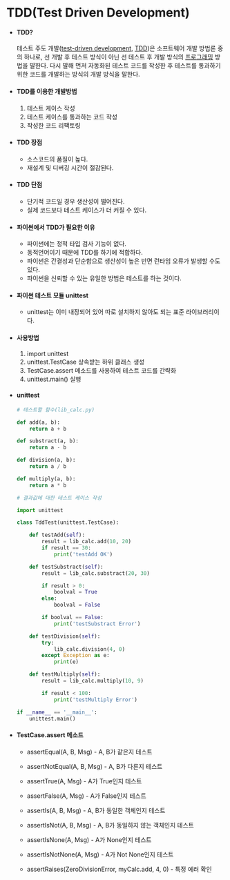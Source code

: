 # TDD(Test Driven Development)

- #### TDD?

  테스트 주도 개발([test-driven development](http://www.incodom.kr/test-driven_development), [TDD](http://www.incodom.kr/TDD))은 소프트웨어 개발 방법론 중의 하나로, 선 개발 후 테스트 방식이 아닌 선 테스트 후 개발 방식의 [프로그래밍](http://www.incodom.kr/프로그래밍) 방법을 말한다. 다시 말해 먼저 자동화된 테스트 코드를 작성한 후 테스트를 통과하기 위한 코드를 개발하는 방식의 개발 방식을 말한다.

- #### TDD를 이용한 개발방법

  1. 테스트 케이스 작성
  2. 테스트 케이스를 통과하는 코드 작성
  3. 작성한 코드 리팩토링

- #### TDD 장점

  - 소스코드의 품질이 높다.
  - 재설계 및 디버깅 시간이 절감된다.

- #### TDD 단점

  - 단기적 코드일 경우 생산성이 떨어진다.
  - 실제 코드보다 테스트 케이스가 더 커질 수 있다.

- #### 파이썬에서 TDD가 필요한 이유

  - 파이썬에는 정적 타입 검사 기능이 없다. 
  - 동적언어이기 때문에 TDD를 하기에 적합하다.
  - 파이썬은 간결성과 단순함으로 생산성이 높은 반면 런타임 오류가 발생할 수도 있다.
  -  파이썬을 신뢰할 수 있는 유일한 방법은 테스트를 하는 것이다.

- #### 파이썬 테스트 모듈 unittest

  -  unittest는 이미 내장되어 있어 따로 설치하지 않아도 되는 표준 라이브러리이다.

- #### 사용방법

  1.  import unittest
  2. unittest.TestCase 상속받는 하위 클래스 생성
  3. TestCase.assert 메소드를 사용하여 테스트 코드를 간략화
  4. unittest.main() 실행

- #### unittest 

  ```python
  # 테스트할 함수(lib_calc.py)
  
  def add(a, b):
      return a + b
  
  def substract(a, b):
      return a - b
  
  def division(a, b):
      return a / b
  
  def multiply(a, b):
      return a * b
  ```

  ```python
  # 결과값에 대한 테스트 케이스 작성
  
  import unittest
  
  class TddTest(unittest.TestCase):
  
      def testAdd(self):
          result = lib_calc.add(10, 20)
          if result == 30:
              print('testAdd OK')
  
      def testSubstract(self):
          result = lib_calc.substract(20, 30)
  
          if result > 0:
              boolval = True
          else:
              boolval = False
  
          if boolval == False:
              print('testSubstract Error')
  
      def testDivision(self):
          try:
              lib_calc.division(4, 0)
          except Exception as e:
              print(e)
  
      def testMultiply(self):
          result = lib_calc.multiply(10, 9)
  
          if result < 100:
              print('testMultiply Error')
  
  if __name__ == '__main__':
      unittest.main()
  ```

- #### **TestCase.assert 메소드**

  - assertEqual(A, B, Msg) - A, B가 같은지 테스트
  - assertNotEqual(A, B, Msg) - A, B가 다른지 테스트
  -  assertTrue(A, Msg) - A가 True인지 테스트

  - assertFalse(A, Msg) - A가 False인지 테스트
  - assertIs(A, B, Msg) - A, B가 동일한 객체인지 테스트
  - assertIsNot(A, B, Msg) - A, B가 동일하지 않는 객체인지 테스트
  - assertIsNone(A, Msg) - A가 None인지 테스트
  - assertIsNotNone(A, Msg) - A가 Not None인지 테스트
  - assertRaises(ZeroDivisionError, myCalc.add, 4, 0) - 특정 에러 확인

